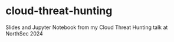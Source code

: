 # cloud-threat-hunting
Slides and Jupyter Notebook from my Cloud Threat Hunting talk at NorthSec 2024
